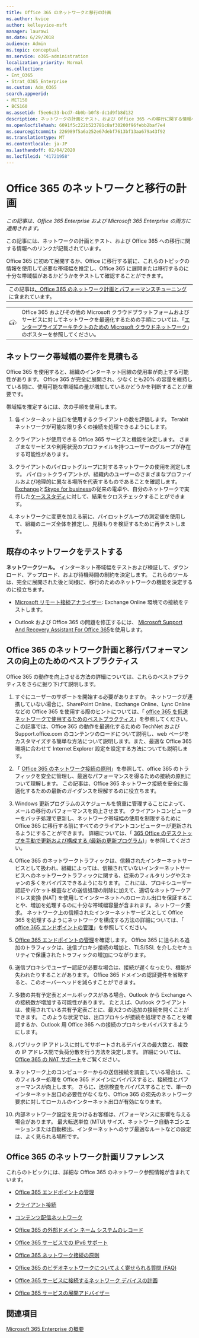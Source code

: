 ```yaml
---
title: Office 365 のネットワークと移行の計画
ms.author: kvice
author: kelleyvice-msft
manager: laurawi
ms.date: 6/29/2018
audience: Admin
ms.topic: conceptual
ms.service: o365-administration
localization_priority: Normal
ms.collection:
- Ent_O365
- Strat_O365_Enterprise
ms.custom: Adm_O365
search.appverid:
- MET150
- BCS160
ms.assetid: f5ee6c33-bcd7-4b0b-b0f8-dc1d9fb8d132
description: ネットワークの計画とテスト、および Office 365 への移行に関する情報へのリンクが含まれています。
ms.openlocfilehash: 6091f5c222b523781c8af30200f96febb2baf7e4
ms.sourcegitcommit: 226989f5a6a252e67debf7613bf13aa679a43f92
ms.translationtype: MT
ms.contentlocale: ja-JP
ms.lasthandoff: 02/04/2020
ms.locfileid: "41721958"
---
```

# <a name="network-and-migration-planning-for-office-365"></a>Office 365 のネットワークと移行の計画

*この記事は、Office 365 Enterprise および Microsoft 365 Enterprise の両方に適用されます。*

この記事には、ネットワークの計画とテスト、および Office 365 への移行に関する情報へのリンクが記載されています。
  
Office 365 に初めて展開するか、Office に移行する前に、これらのトピックの情報を使用して必要な帯域幅を推定し、Office 365 に展開または移行するのに十分な帯域幅があるかどうかをテストして確認することができます。

||
|:-----|
| この記事は[、Office 365 のネットワーク計画とパフォーマンスチューニング](https://aka.ms/tune)に含まれています。|

|||
|:-----|:-----|
|![「エンタープライズアーキテクトのための Microsoft クラウドネットワーク」のポスターを参照してください。](media/3094be9f-2407-4fa5-896d-aa66ef7b9bb9.png)|Office 365 およびその他の Microsoft クラウドプラットフォームおよびサービスに対してネットワークを最適化するための手順については、「[エンタープライズアーキテクトのための Microsoft クラウドネットワーク](https://aka.ms/cloudarchnetworking)」のポスターを参照してください。 |
   
## <a name="estimate-network-bandwidth-requirements"></a>ネットワーク帯域幅の要件を見積もる
<a name="EstimateBandwidthRequirements"> </a>

Office 365 を使用すると、組織のインターネット回線の使用率が向上する可能性があります。 Office 365 が完全に展開され、少なくとも20% の容量を維持している間に、使用可能な帯域幅の量が増加しているかどうかを判断することが重要です。
  
帯域幅を推定するには、次の手順を使用します。
  
1. 各インターネット出口を使用するクライアントの数を評価します。 Terabit ネットワークが可能な限り多くの接続を処理できるようにします。 
    
2. クライアントが使用できる Office 365 サービスと機能を決定します。 さまざまなサービスや利用状況のプロファイルを持つユーザーのグループが存在する可能性があります。
    
3. クライアントのパイロットグループに対するネットワークの使用を測定します。 パイロットクライアントが、組織内のユーザーのさまざまなプロファイルおよび地理的に異なる場所を代表するものであることを確認します。 [Exchange](https://go.microsoft.com/fwlink/p/?LinkId=321550)と[Skype for business](https://go.microsoft.com/fwlink/p/?LinkId=321551)の従来の電卓や、自分のネットワークで実行した[ケーススタディ](https://www.microsoft.com/itshowcase/Article/Content/631/Optimizing-network-performance-for-Microsoft-Office-365)に対して、結果をクロスチェックすることができます。 
    
4. ネットワークに変更を加える前に、パイロットグループの測定値を使用して、組織のニーズ全体を推定し、見積もりを検証するために再テストします。
    
## <a name="test-your-existing-network"></a>既存のネットワークをテストする
<a name="calculators"> </a>

 **ネットワークツール。** インターネット帯域幅をテストおよび検証して、ダウンロード、アップロード、および待機時間の制約を決定します。 これらのツールは、完全に展開された後と同様に、移行のためのネットワークの機能を決定するのに役立ちます。 
    
- [Microsoft リモート接続アナライザー](https://go.microsoft.com/fwlink/p/?LinkId=517243): Exchange Online 環境での接続をテストします。
    
- Outlook および Office 365 の問題を修正するには、 [Microsoft Support And Recovery Assistant For Office 365](https://diagnostics.office.com/#/Download?env=SOC)を使用します。 
    
## <a name="best-practices-for-network-planning-and-improving-migration-performance-for-office-365"></a>Office 365 のネットワーク計画と移行パフォーマンスの向上のためのベストプラクティス
<a name="BestPractices"> </a>

Office 365 の動作を向上させる方法の詳細については、これらのベストプラクティスをさらに掘り下げて説明します。
  
1. すぐにユーザーのサポートを開始する必要がありますか。 ネットワークが連携していない場合に、SharePoint Online、Exchange Online、Lync Online などの Office 365 を使用する際のヒントについては、「 [office 365 を低速ネットワークで使用するためのベストプラクティス](https://support.office.com/article/fd16c8d2-4799-4c39-8fd7-045f06640166)」を参照してください。 この記事では、Office 365 の動作を最適化するための TechNet および Support.office.com のコンテンツのロードについて説明し、web ページをカスタマイズする簡単な方法について説明します。また、最適な Office 365 環境に合わせて Internet Explorer 設定を設定する方法についても説明します。 
    
2. 「 [Office 365 のネットワーク接続の原則](https://aka.ms/o365networkingprinciples)」を参照して、office 365 のトラフィックを安全に管理し、最適なパフォーマンスを得るための接続の原則について理解します。 この記事は、Office 365 ネットワーク接続を安全に最適化するための最新のガイダンスを理解するのに役立ちます。 
    
3. Windows 更新プログラムのスケジュールを慎重に管理することによって、メールの移行のパフォーマンスを向上させます。 クライアントコンピューターをバッチ処理で更新し、ネットワーク帯域幅の使用を制限するために Office 365 に移行する前にすべてのクライアントコンピューターが更新されるようにすることができます。 詳細については、「 [365 Office のデスクトップを手動で更新および構成する (最新の更新プログラム](https://support.microsoft.com/gp/office-2013-365-update))」を参照してください。
    
4. Office 365 のネットワークトラフィックは、信頼されたインターネットサービスとして扱われ、組織によっては、信頼されていないインターネットサービスへのネットワークトラフィックに関する、従来のフィルタリングやスキャンの多くをバイパスできるようになります。 これには、プロキシユーザー認証やパケット検査などの送信処理の削除に加えて、適切なネットワークアドレス変換 (NAT) を使用してインターネットへのローカル出口を保証することや、増加を処理するのに十分な帯域幅容量が含まれます。ネットワーク要求。 ネットワーク上の信頼されたインターネットサービスとして Office 365 を処理するようにネットワークを構成する方法の詳細については、「 [office 365 エンドポイントの管理](https://support.office.com/article/99cab9d4-ef59-4207-9f2b-3728eb46bf9a)」を参照してください。
    
1. [Office 365 エンドポイントの管理](https://support.office.com/article/99cab9d4-ef59-4207-9f2b-3728eb46bf9a)を確認します。 Office 365 に送られる追加のトラフィックは、送信プロキシ接続の増加と、TLS/SSL を介したセキュリティで保護されたトラフィックの増加につながります。
    
2. 送信プロキシでユーザー認証が必要な場合は、接続が遅くなったり、機能が失われたりすることがあります。 Office 365 ドメインの認証要件を省略すると、このオーバーヘッドを減らすことができます。
    
3. 多数の共有予定表とメールボックスがある場合、Outlook から Exchange への接続数が増加する可能性があります。 たとえば、Outlook クライアントは、使用されている共有予定表ごとに、最大2つの追加の接続を開くことができます。 このような状況では、出口プロキシが接続を処理できることを確認するか、Outlook 用 Office 365 への接続のプロキシをバイパスするようにします。
    
4. パブリック IP アドレスに対してサポートされるデバイスの最大数と、複数の IP アドレス間で負荷分散を行う方法を決定します。 詳細については、[Office 365 の NAT サポート](nat-support-with-office-365.md)をご覧ください。
    
5. ネットワーク上のコンピューターからの送信接続を調査している場合は、このフィルター処理を Office 365 ドメインにバイパスすると、接続性とパフォーマンスが向上します。 さらに、送信検査をバイパスすることで、単一のインターネット出口の必要性がなくなり、Office 365 の宛先のネットワーク要求に対してローカルのインターネット出口が有効になります。
    
6. 内部ネットワーク設定を見つけるお客様は、パフォーマンスに影響を与える場合があります。 最大転送単位 (MTU) サイズ、ネットワーク自動ネゴシエーションまたは自動検出、インターネットへのサブ最適なルートなどの設定は、よく見られる場所です。
    
## <a name="network-planning-reference-for-office-365"></a>Office 365 のネットワーク計画リファレンス
<a name="NetReference"> </a>

これらのトピックには、詳細な Office 365 のネットワーク参照情報が含まれています。
  
- [Office 365 エンドポイントの管理](https://support.office.com/article/99cab9d4-ef59-4207-9f2b-3728eb46bf9a)
    
- [クライアント接続](client-connectivity.md)
    
- [コンテンツ配信ネットワーク](content-delivery-networks.md)
    
- [Office 365 の外部ドメイン ネーム システムのレコード](external-domain-name-system-records.md)
    
- [Office 365 サービスでの IPv6 サポート](ipv6-support.md)
    
- [Office 365 ネットワーク接続の原則](https://aka.ms/o365networkingprinciples)
    
- [Office 365 のビデオネットワークについてよく寄せられる質問 (FAQ)](office-365-video-networking-faq.md)
    
- [Office 365 サービスに接続するネットワーク デバイスの計画](plan-for-network-devices.md)
    
- [Office 365 サービスの展開アドバイザー](deployment-advisors-for-office-365.md)
 
## <a name="see-also"></a>関連項目

[Microsoft 365 Enterprise の概要](https://docs.microsoft.com/microsoft-365/enterprise/microsoft-365-overview)
